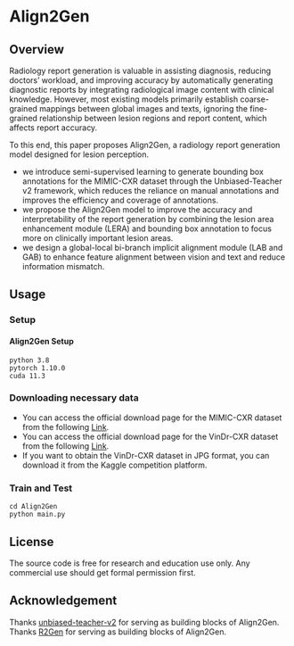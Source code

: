 # Align2Gen
 ## Overview
 
 Radiology report generation is valuable in assisting diagnosis, reducing doctors’ workload, and improving accuracy by automatically generating diagnostic reports by integrating radiological image content with clinical knowledge. However, most existing models primarily establish coarse-grained mappings between global images and texts, ignoring the fine-grained relationship between lesion regions and report content, which affects report accuracy. 
 
 To this end, this paper proposes Align2Gen, a radiology report generation model designed for lesion perception.  
 
 - we introduce semi-supervised learning to generate bounding box annotations for the MIMIC-CXR dataset through the Unbiased-Teacher v2 framework, which reduces the reliance on manual annotations and improves the efficiency and coverage of annotations.
 - we propose the Align2Gen model to improve the accuracy and interpretability of the report generation by combining the lesion area enhancement module (LERA) and bounding box annotation to focus more on clinically important lesion areas.
 - we design a global-local bi-branch implicit alignment module (LAB and GAB) to enhance feature alignment between vision and text and reduce information mismatch. 
 
 ## Usage
 ### Setup
 #### Align2Gen Setup
 ```
 python 3.8
 pytorch 1.10.0
 cuda 11.3
 ```
 ### Downloading necessary data
- You can access the official download page for the MIMIC-CXR dataset from the following [Link](https://physionet.org/content/mimic-cxr/2.0.0/).
- You can access the official download page for the VinDr-CXR dataset from the following [Link](https://physionet.org/content/vindr-cxr/1.0.0/).
- If you want to obtain the VinDr-CXR dataset in JPG format, you can download it from the Kaggle competition platform.
 ### Train and Test
 ```
 cd Align2Gen
 python main.py
 ```
 
 ##  License
 The source code is free for research and education use only. Any commercial use should get formal permission first.
 
 ## Acknowledgement
 Thanks [unbiased-teacher-v2](https://github.com/facebookresearch/unbiased-teacher-v2) for serving as building blocks of Align2Gen.
 Thanks [R2Gen](https://github.com/zhjohnchan/R2Gen) for serving as building blocks of Align2Gen.
